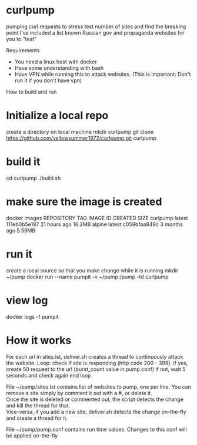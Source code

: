 # curlpump
pumping curl requests to stress test number of sites and find the breaking point
I've included a list known Russian gov and propaganda websites for you to "test"


Requirements
- You need a linux host with docker 
- Have some understanding with bash
- Have VPN while running this to attack websites. (This is important: Don't run it if you don't have vpn)


How to build and run 

# Initialize a local repo
create a directory on local machine
mkdir curlpump
git clone  https://github.com/yellowsummer1972/curlpump.git curlpump

# build it
cd curlpump
./build.sh

# make sure the image is created
docker images
REPOSITORY   TAG       IMAGE ID       CREATED        SIZE
curlpump     latest    111eb0b5e187   21 hours ago   16.2MB
alpine       latest    c059bfaa849c   3 months ago   5.59MB

# run it
create a local source so that you make change while it is running
mkdir ~/pump
docker run --name pumpit -v ~/pump:/pump -td curlpump

# view log
docker logs -f pumpit

# How it works
For each url in sites.lst, deliver.sh creates a thread to continuously attack the website. 
Loop:
  check if site is responding (http code 200 - 399). 
    if yes, create 50 request to the url (burst_count value in pump.conf)
    if not, wait 5 seconds and check again
end loop

File ~/pump/sites.lst contains list of websites to pump, one per line.  You can remove a site simply by comment it out with a #, or delete it.  
Once the site is deleted or commented out, the script detects the change and kill the thread for that.  
Vice-versa, if you add a new site, deliver.sh detects the change on-the-fly and create a thread for it. 

File ~/pump/pump.conf contains run time values.  Changes to this conf will be applied on-the-fly

